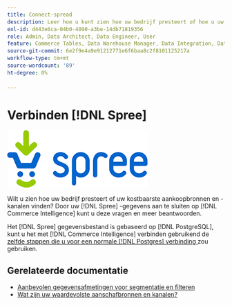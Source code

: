 ```yaml
---
title: Connect-spread
description: Leer hoe u kunt zien hoe uw bedrijf presteert of hoe u uw kostbaarste aankoopbronnen en -kanalen vindt.
exl-id: d443e6ca-04b0-4090-a3be-14db71819356
role: Admin, Data Architect, Data Engineer, User
feature: Commerce Tables, Data Warehouse Manager, Data Integration, Data Import/Export
source-git-commit: 6e2f9e4a9e91212771e6f6baa8c2f8101125217a
workflow-type: tm+mt
source-wordcount: '89'
ht-degree: 0%

---
```


# Verbinden [!DNL Spree]

![](../../../assets/spree-commerce-logo.png)

Wilt u zien hoe uw bedrijf presteert of uw kostbaarste aankoopbronnen en -kanalen vinden? Door uw [!DNL Spree] -gegevens aan te sluiten op [!DNL Commerce Intelligence] kunt u deze vragen en meer beantwoorden.

Het [!DNL Spree] gegevensbestand is gebaseerd op [!DNL PostgreSQL], kunt u het met [!DNL Commerce Intelligence] verbinden gebruikend de [ zelfde stappen die u voor een normale  [!DNL Postgres]  verbinding ](../integrations/postgresql.md) zou gebruiken.

## Gerelateerde documentatie

* [Aanbevolen gegevensafmetingen voor segmentatie en filteren](../../../best-practices/segment-filter.md)
* [Wat zijn uw waardevolste aanschafbronnen en kanalen?](../../analysis/most-value-source-channel.md)
